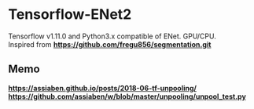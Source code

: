 # Tensorflow-ENet2
Tensorflow v1.11.0 and Python3.x compatible of ENet. GPU/CPU.  
Inspired from **https://github.com/fregu856/segmentation.git**
 
 
## Memo
**https://assiaben.github.io/posts/2018-06-tf-unpooling/**  
**https://github.com/assiaben/w/blob/master/unpooling/unpool_test.py**  
